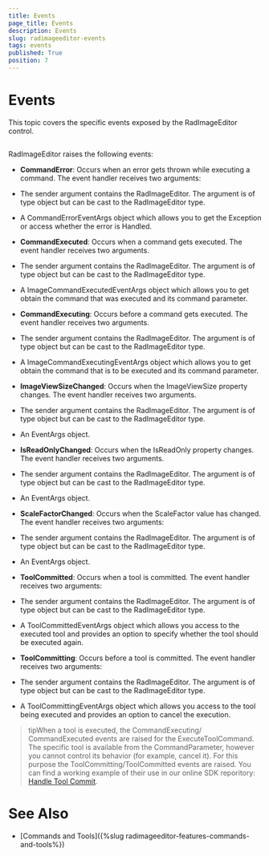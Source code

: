 ```yaml
---
title: Events
page_title: Events
description: Events
slug: radimageeditor-events
tags: events
published: True
position: 7
---
```


# Events



This topic covers the specific events exposed by the RadImageEditor control.

## 

RadImageEditor raises the following events:

* __CommandError__: Occurs when an error gets thrown while executing a command. The event handler receives two arguments:
            

* The sender argument contains the RadImageEditor. The argument is of type object but can be cast to the RadImageEditor type.
                

* A CommandErrorEventArgs object which allows you to get the Exception or access whether the error is Handled.
                

* __CommandExecuted__: Occurs when a command gets executed. The event handler receives two arguments.
            

* The sender argument contains the RadImageEditor. The argument is of type object but can be cast to the RadImageEditor type.
                

* A ImageCommandExecutedEventArgs object which allows you to get obtain the command that was executed and its command parameter.
                

* __CommandExecuting__: Occurs before a command gets executed. The event handler receives two arguments.
            

* The sender argument contains the RadImageEditor. The argument is of type object but can be cast to the RadImageEditor type.
                

* A ImageCommandExecutingEventArgs object which allows you to get obtain the command that is to be executed and its command parameter.
                

* __ImageViewSizeChanged__: Occurs when the ImageViewSize property changes. The event handler receives two arguments.
            

* The sender argument contains the RadImageEditor. The argument is of type object but can be cast to the RadImageEditor type.
                

* An EventArgs object.
                

* __IsReadOnlyChanged__: Occurs when the IsReadOnly property changes. The event handler receives two arguments.
            

* The sender argument contains the RadImageEditor. The argument is of type object but can be cast to the RadImageEditor type.
                

* An EventArgs object.
                

* __ScaleFactorChanged__: Occurs when the ScaleFactor value has changed. The event handler receives two arguments:
            

* The sender argument contains the RadImageEditor. The argument is of type object but can be cast to the RadImageEditor type.
                

* An EventArgs object.
                

* __ToolCommitted__: Occurs when a tool is committed. The event handler receives two arguments:
            

* The sender argument contains the RadImageEditor. The argument is of type object but can be cast to the RadImageEditor type.
                

* A ToolCommittedEventArgs object which allows you access to the executed tool and provides an option to specify whether the tool should be executed again.
                

* __ToolCommitting__: Occurs before a tool is committed. The event handler receives two arguments:
            

* The sender argument contains the RadImageEditor. The argument is of type object but can be cast to the RadImageEditor type.
                

* A ToolCommittingEventArgs object which allows you access to the tool being executed and provides an option to cancel the execution.
                

>tipWhen a tool is executed, the CommandExecuting/ CommandExecuted events are raised for the ExecuteToolCommand. The specific tool is available from the CommandParameter, however you cannot control its behavior (for example, cancel it). For this purpose the ToolCommitting/ToolCommitted events are raised. You can find a working example of their use in our online SDK reporitory: [Handle Tool Commit](https://github.com/telerik/xaml-sdk/tree/master/ImageEditor/HandleToolCommit).
          

# See Also

 * [Commands and Tools]({%slug radimageeditor-features-commands-and-tools%})
